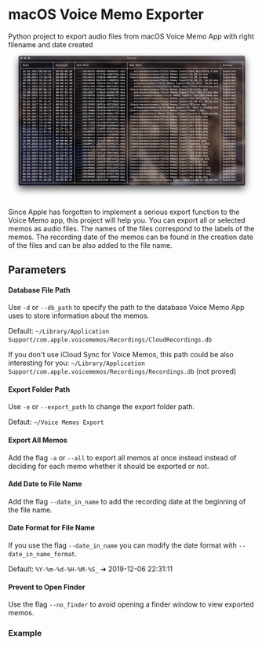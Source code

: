 # macOS Voice Memo Exporter
Python project to export audio files from macOS Voice Memo App with right filename and date created
![Screenshot](screenshot.png)

Since Apple has forgotten to implement a serious export function to the Voice Memo app, this project will help you.
You can export all or selected memos as audio files. The names of the files correspond to the labels of the memos.
The recording date of the memos can be found in the creation date of the files and can be also added to the file name.

## Parameters
#### Database File Path
Use `-d` or `--db_path` to specify the path to the database Voice Memo App uses to store information about the memos.

Default: `~/Library/Application Support/com.apple.voicememos/Recordings/CloudRecordings.db`

If you don't use iCloud Sync for Voice Memos, this path could be also interesting for you:
`~/Library/Application Support/com.apple.voicememos/Recordings/Recordings.db` (not proved)

#### Export Folder Path
Use `-e` or `--export_path` to change the export folder path.

Defaut: `~/Voice Memos Export`

#### Export All Memos
Add the flag `-a` or `--all` to export all memos at once instead instead of deciding for each memo whether it should be exported or not.

#### Add Date to File Name
Add the flag `--date_in_name` to add the recording date at the beginning of the file name.

#### Date Format for File Name
If you use the flag `--date_in_name` you can modify the date format with `--date_in_name_format`.

Default: `%Y-%m-%d-%H-%M-%S_` ➔ 2019-12-06 22:31:11

#### Prevent to Open Finder
Use the flag `--no_finder` to avoid opening a finder window to view exported memos.

### Example
